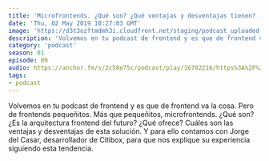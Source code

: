```yaml
---
title: 'Microfrontends. ¿Qué son? ¿Qué ventajas y desventajas tienen? - 01x09'
date: 'Thu, 02 May 2019 10:27:03 GMT'
image: 'https://d3t3ozftmdmh3i.cloudfront.net/staging/podcast_uploaded_episode/7340239/0f9fa07b77271ffe.jpeg'
description: 'Volvemos en tu podcast de frontend y es que de frontend va la cosa. Pero de frontends pequeñitos. Más que pequeñitos, microfrontends. ¿Qué son? ¿Es la arquitectura frontend del fut'
category: 'podcast'
season: 01
episode: 09
audio: https://anchor.fm/s/2c58e75c/podcast/play/16702216/https%3A%2F%2Fd3ctxlq1ktw2nl.cloudfront.net%2Fstaging%2F2020-6-17%2F90903127-44100-2-050f03dc347e0bbd.mp3
tags:
- podcast
---
```


Volvemos en tu podcast de frontend y es que de frontend va la cosa. Pero de frontends pequeñitos. Más que pequeñitos, microfrontends. ¿Qué son? ¿Es la arquitectura frontend del futuro? ¿Qué ofrece? Cuáles son las ventajas y desventajas de esta solución. Y para ello contamos con Jorge del Casar, desarrollador de Citibox, para que nos explique su experiencia siguiendo esta tendencia.

